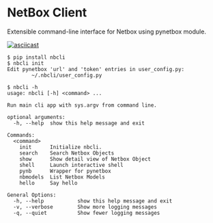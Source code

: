# NetBox Client

Extensible command-line interface for Netbox using pynetbox module. 

[![asciicast](https://asciinema.org/a/348204.svg)](https://asciinema.org/a/348204)

```
$ pip install nbcli
$ nbcli init
Edit pynetbox 'url' and 'token' entries in user_config.py:
        ~/.nbcli/user_config.py

```

```
$ nbcli -h
usage: nbcli [-h] <command> ...

Run main cli app with sys.argv from command line.

optional arguments:
  -h, --help  show this help message and exit

Commands:
  <command>
    init      Initialize nbcli.
    search    Search Netbox Objects
    show      Show detail view of Netbox Object
    shell     Launch interactive shell
    pynb      Wrapper for pynetbox
    nbmodels  List Netbox Models
    hello     Say hello

General Options:
  -h, --help           show this help message and exit
  -v, --verbose        Show more logging messages
  -q, --quiet          Show fewer logging messages
```
